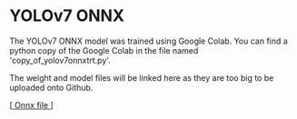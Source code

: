 <h1> YOLOv7 ONNX </h1>

The YOLOv7 ONNX model was trained using Google Colab. You can find a python copy of the Google Colab in the file named 'copy_of_yolov7onnxtrt.py'. 

The weight and model files will be linked here as they are too big to be uploaded onto Github. 

[<a href="https://drive.google.com/file/d/1KwL-9sfgMENpslXeeB0WsDpcymsT1EaL/view?usp=share_link" > Onnx file </a>]
